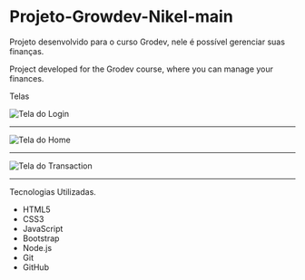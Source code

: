 # Projeto-Growdev-Nikel-main

Projeto desenvolvido para o curso Grodev, nele é possível gerenciar suas finanças. 

  Project developed for the Grodev course, where you can manage your finances.
 
 Telas

![ Tela do Login ](Projeto-Growdev-Nikel-main/img/pag_login.png)

---

![ Tela do Home ](Projeto-Growdev-Nikel-main/blob/master/img/pag_login.png)

---

![ Tela do Transaction ](Projeto-Growdev-Nikel-main/img/pag_transactions.png)

---

Tecnologias Utilizadas.

 - HTML5  
 - CSS3 
 - JavaScript  
 - Bootstrap 
 - Node.js 
 - Git 
 - GitHub
